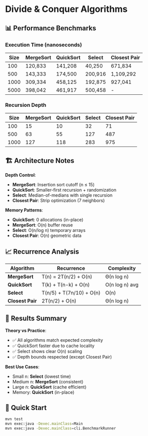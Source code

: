 # Divide & Conquer Algorithms

## 📊 Performance Benchmarks

### Execution Time (nanoseconds)

| Size | MergeSort | QuickSort | Select | Closest Pair |
|------|-----------|-----------|--------|--------------|
| 100  | 120,833   | 141,208   | 40,250 | 671,834      |
| 500  | 143,333   | 174,500   | 200,916| 1,109,292    |
| 1000 | 309,334   | 458,125   | 192,875| 927,041      |
| 5000 | 398,042   | 461,917   | 500,458| -            |

### Recursion Depth

| Size | MergeSort | QuickSort | Select | Closest Pair |
|------|-----------|-----------|--------|--------------|
| 100  | 15        | 10        | 32     | 71           |
| 500  | 63        | 55        | 127    | 487          |
| 1000 | 127       | 118       | 283    | 975          |

## 🏗️ Architecture Notes

**Depth Control**:
- **MergeSort**: Insertion sort cutoff (n ≤ 15)
- **QuickSort**: Smaller-first recursion + randomization
- **Select**: Median-of-medians with single recursion
- **Closest Pair**: Strip optimization (7 neighbors)

**Memory Patterns**:
- **QuickSort**: 0 allocations (in-place)
- **MergeSort**: O(n) buffer reuse
- **Select**: O(n/log n) temporary arrays
- **Closest Pair**: O(n) geometric data

## 📈 Recurrence Analysis

| Algorithm | Recurrence | Complexity |
|-----------|------------|------------|
| **MergeSort** | T(n) = 2T(n/2) + O(n) | Θ(n log n) |
| **QuickSort** | T(k) + T(n-k) + O(n) | O(n log n) avg |
| **Select** | T(n/5) + T(7n/10) + O(n) | O(n) |
| **Closest Pair** | 2T(n/2) + O(n) | Θ(n log n) |

## 🎯 Results Summary

**Theory vs Practice**:
- ✅ All algorithms match expected complexity
- ✅ QuickSort faster due to cache locality
- ✅ Select shows clear O(n) scaling
- ✅ Depth bounds respected (except Closest Pair)

**Best Use Cases**:
- Small n: **Select** (lowest time)
- Medium n: **MergeSort** (consistent)
- Large n: **QuickSort** (cache efficient)
- Memory: **QuickSort** (in-place)

## 🚀 Quick Start

```bash
mvn test
mvn exec:java -Dexec.mainClass=Main
mvn exec:java -Dexec.mainClass=cli.BenchmarkRunner